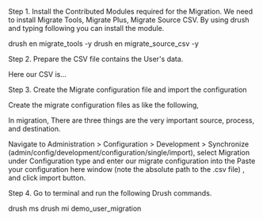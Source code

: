 Step 1. Install the Contributed Modules required for the Migration.
We need to install Migrate Tools, Migrate Plus, Migrate Source CSV. By using drush and typing following you can install the module.

drush en migrate_tools -y 
drush en migrate_source_csv -y 


Step 2. Prepare the CSV file contains the User's data.

Here our CSV is...

<script src="https://gist.github.com/Praveen91/e0138a9802b9b6578c146648ede4c42c.js"></script>

Step 3. Create the Migrate configuration file and import the configuration

Create the migrate configuration files as like the following,

<script src="https://gist.github.com/Praveen91/8f5aac64e1b9bba24c8afb99d5f839fb.js"></script>

In migration, There are three things are the very important source, process, and destination.

Navigate to Administration > Configuration > Development > Synchronize (admin/config/development/configuration/single/import), select Migration under Configuration type and enter our migrate configuration into the Paste your configuration here window (note the absolute path to the .csv file) , and click import button.

Step 4. Go to terminal and run the following Drush commands.

  drush ms 
  drush mi demo_user_migration
